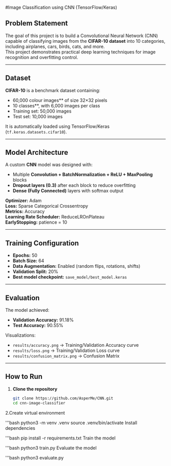 #Image Classification using CNN (TensorFlow/Keras)

##  Problem Statement
The goal of this project is to build a Convolutional Neural Network (CNN) capable of classifying images from the **CIFAR-10 dataset** into 10 categories, including airplanes, cars, birds, cats, and more.  
This project demonstrates practical deep learning techniques for image recognition and overfitting control.

---

##  Dataset
**CIFAR-10** is a benchmark dataset containing:
- 60,000 colour images** of size 32×32 pixels  
- 10 classes**, with 6,000 images per class  
- Training set: 50,000 images  
- Test set: 10,000 images  

It is automatically loaded using TensorFlow/Keras (`tf.keras.datasets.cifar10`).

---

## Model Architecture
A custom **CNN** model was designed with:
- Multiple **Convolution + BatchNormalization + ReLU + MaxPooling** blocks  
- **Dropout layers (0.3)** after each block to reduce overfitting  
- **Dense (Fully Connected)** layers with softmax output  

**Optimizer:** Adam  
**Loss:** Sparse Categorical Crossentropy  
**Metrics:** Accuracy  
**Learning Rate Scheduler:** ReduceLROnPlateau  
**EarlyStopping:** patience = 10  

---

## Training Configuration
- **Epochs:** 50  
- **Batch Size:** 64  
- **Data Augmentation:** Enabled (random flips, rotations, shifts)  
- **Validation Split:** 20%  
- **Best model checkpoint:** `save_model/best_model.keras`

---

## Evaluation
The model achieved:
- **Validation Accuracy:** 91.18%  
- **Test Accuracy:** 90.55%  

Visualizations:
- `results/accuracy.png` → Training/Validation Accuracy curve  
- `results/loss.png` → Training/Validation Loss curve  
- `results/confusion_matrix.png` → Confusion Matrix  

---

##  How to Run
1. **Clone the repository**
   ```bash
   git clone https://github.com/AsperMe/CNN.git
   cd cnn-image-classifier
   
2.Create virtual environment

'''bash
python3 -m venv .venv
source .venv/bin/activate
Install dependencies

'''bash
pip install -r requirements.txt
Train the model

'''bash
python3 train.py
Evaluate the model

'''bash
python3 evaluate.py
